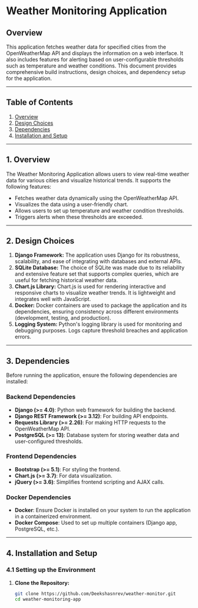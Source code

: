 # **Weather Monitoring Application**

## Overview

This application fetches weather data for specified cities from the OpenWeatherMap API and displays the information on a web interface. It also includes features for alerting based on user-configurable thresholds such as temperature and weather conditions. This document provides comprehensive build instructions, design choices, and dependency setup for the application.

---

## **Table of Contents**

1. [Overview](#overview)
2. [Design Choices](#design-choices)
3. [Dependencies](#dependencies)
4. [Installation and Setup](#installation-and-setup)
---

## **1. Overview**

The Weather Monitoring Application allows users to view real-time weather data for various cities and visualize historical trends. It supports the following features:
- Fetches weather data dynamically using the OpenWeatherMap API.
- Visualizes the data using a user-friendly chart.
- Allows users to set up temperature and weather condition thresholds.
- Triggers alerts when these thresholds are exceeded.

---

## **2. Design Choices**

1. **Django Framework:** The application uses Django for its robustness, scalability, and ease of integrating with databases and external APIs.
2. **SQLite Database:** The choice of SQLite was made due to its reliability and extensive feature set that supports complex queries, which are useful for fetching historical weather data.
3. **Chart.js Library:** Chart.js is used for rendering interactive and responsive charts to visualize weather trends. It is lightweight and integrates well with JavaScript.
4. **Docker:** Docker containers are used to package the application and its dependencies, ensuring consistency across different environments (development, testing, and production).
5. **Logging System:** Python's logging library is used for monitoring and debugging purposes. Logs capture threshold breaches and application errors.

---

## **3. Dependencies**

Before running the application, ensure the following dependencies are installed:

### **Backend Dependencies**

- **Django (>= 4.0)**: Python web framework for building the backend.
- **Django REST Framework (>= 3.12)**: For building API endpoints.
- **Requests Library (>= 2.26)**: For making HTTP requests to the OpenWeatherMap API.
- **PostgreSQL (>= 13)**: Database system for storing weather data and user-configured thresholds.

### **Frontend Dependencies**

- **Bootstrap (>= 5.1)**: For styling the frontend.
- **Chart.js (>= 3.7)**: For data visualization.
- **jQuery (>= 3.6)**: Simplifies frontend scripting and AJAX calls.

### **Docker Dependencies**

- **Docker**: Ensure Docker is installed on your system to run the application in a containerized environment.
- **Docker Compose**: Used to set up multiple containers (Django app, PostgreSQL, etc.).

---

## **4. Installation and Setup**

### **4.1 Setting up the Environment**

1. **Clone the Repository:**
   ```bash
   git clone https://github.com/Deekshasnrev/weather-monitor.git
   cd weather-monitoring-app
